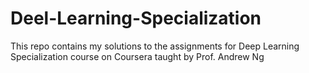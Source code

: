 # Deel-Learning-Specialization
This repo contains my solutions to the assignments for Deep Learning Specialization course on Coursera taught by Prof. Andrew Ng
